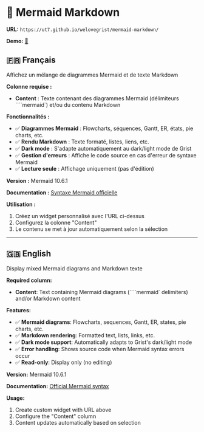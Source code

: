 # 🐠 Mermaid Markdown

**URL:** `https://ut7.github.io/welovegrist/mermaid-markdown/`

**Demo:** [🔗](https://ut7.getgrist.com/w1KH9AFGU2TH/mermaid-markdown-widget-demo-SHARED/)

## 🇫🇷 Français

Affichez un mélange de diagrammes Mermaid et de texte Markdown

**Colonne requise :**
- **Content** : Texte contenant des diagrammes Mermaid (délimiteurs ````mermaid`) et/ou du contenu Markdown

**Fonctionnalités :**
- ✅ **Diagrammes Mermaid** : Flowcharts, séquences, Gantt, ER, états, pie charts, etc.
- ✅ **Rendu Markdown** : Texte formaté, listes, liens, etc.
- ✅ **Dark mode** : S'adapte automatiquement au dark/light mode de Grist
- ✅ **Gestion d'erreurs** : Affiche le code source en cas d'erreur de syntaxe Mermaid
- ✅ **Lecture seule** : Affichage uniquement (pas d'édition)

**Version :** Mermaid 10.6.1

**Documentation :** [Syntaxe Mermaid officielle](https://mermaid.js.org/intro/syntax-reference.html)

**Utilisation :**
1. Créez un widget personnalisé avec l'URL ci-dessus
2. Configurez la colonne "Content"
3. Le contenu se met à jour automatiquement selon la sélection

---

## 🇬🇧 English

Display mixed Mermaid diagrams and Markdown texte

**Required column:**
- **Content**: Text containing Mermaid diagrams (````mermaid` delimiters) and/or Markdown content

**Features:**
- ✅ **Mermaid diagrams**: Flowcharts, sequences, Gantt, ER, states, pie charts, etc.
- ✅ **Markdown rendering**: Formatted text, lists, links, etc.
- ✅ **Dark mode support**: Automatically adapts to Grist's dark/light mode
- ✅ **Error handling**: Shows source code when Mermaid syntax errors occur 
- ✅ **Read-only**: Display only (no editing)

**Version:** Mermaid 10.6.1

**Documentation:** [Official Mermaid syntax](https://mermaid.js.org/intro/syntax-reference.html)

**Usage:**
1. Create custom widget with URL above
2. Configure the "Content" column
3. Content updates automatically based on selection
